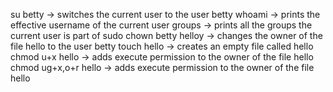 su betty -> switches the current user to the user betty
whoami -> prints the effective username of the current user
groups -> prints all the groups the current user is part of
sudo chown betty helloy -> changes the owner of the file hello to the user betty
touch hello -> creates an empty file called hello
chmod u+x hello -> adds execute permission to the owner of the file hello
chmod ug+x,o+r hello -> adds execute permission to the owner of the file hello
